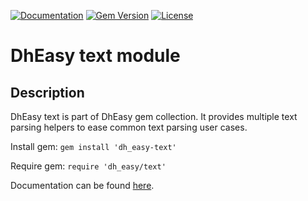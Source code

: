 [![Documentation](http://img.shields.io/badge/docs-rdoc.info-blue.svg)](http://rubydoc.org/gems/dh_easy-text/frames)
[![Gem Version](https://badge.fury.io/rb/dh_easy-text.svg)](http://github.com/DataHenOfficial/dh_easy-text/releases)
[![License](http://img.shields.io/badge/license-MIT-yellowgreen.svg)](#license)

# DhEasy text module
## Description

DhEasy text is part of DhEasy gem collection. It provides multiple text parsing helpers to ease common text parsing user cases.

Install gem:
```gem install 'dh_easy-text'```

Require gem:
```require 'dh_easy/text'```

Documentation can be found [here](http://rubydoc.org/gems/dh_easy-text/frames).
